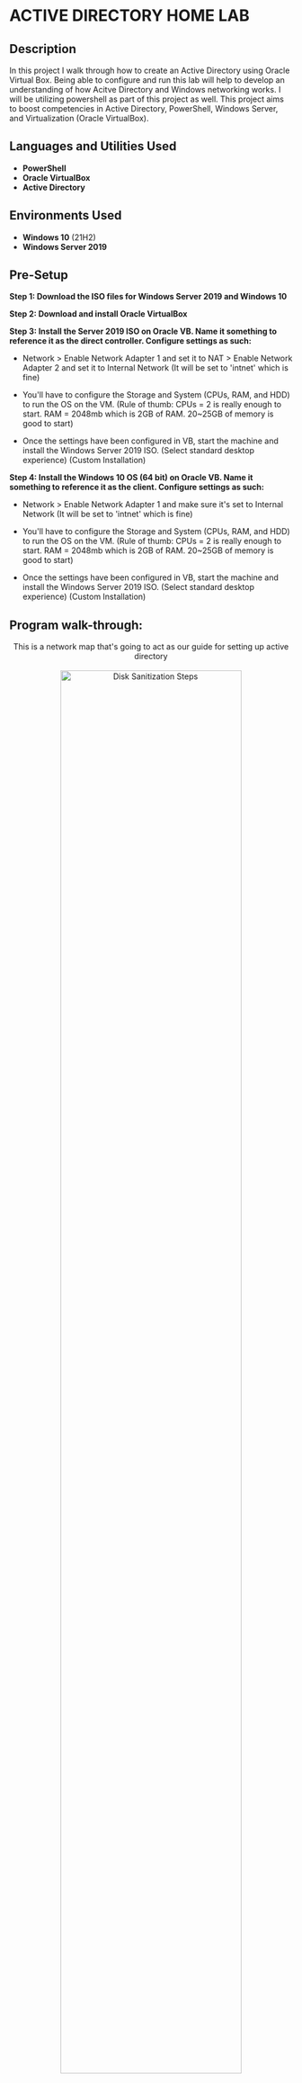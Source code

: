 <h1>ACTIVE DIRECTORY HOME LAB</h1>



<h2>Description</h2>
In this project I walk through how to create an Active Directory using Oracle Virtual Box. Being able to configure and run this lab will help to develop an understanding of how Acitve Directory and Windows networking works. I will be utilizing powershell as part of this project as well. This project aims to boost competencies in Active Directory, PowerShell, Windows Server, and Virtualization (Oracle VirtualBox).
<br />

<h2>Languages and Utilities Used</h2>

- <b>PowerShell</b> 
- <b>Oracle VirtualBox</b>
- <b>Active Directory</b>

<h2>Environments Used </h2>

- <b>Windows 10</b> (21H2)
- <b>Windows Server 2019</b>

<h2>Pre-Setup</h2>

<b>Step 1: Download the ISO files for Windows Server 2019 and Windows 10</b>

<b>Step 2: Download and install Oracle VirtualBox</b>

<b>Step 3: Install the Server 2019 ISO on Oracle VB. Name it something to reference it as the direct controller. Configure settings as such:</b>
 
 - Network > Enable Network Adapter 1 and set it to NAT > Enable Network Adapter 2 and set it to Internal Network (It will be set to 'intnet' which is fine)

 - You'll have to configure the Storage and System (CPUs, RAM, and HDD) to run the OS on the VM. (Rule of thumb: CPUs = 2 is really enough to start. RAM = 2048mb which is 2GB of RAM. 20~25GB of memory is good to start)

 - Once the settings have been configured in VB, start the machine and install the Windows Server 2019 ISO. (Select standard desktop experience) (Custom Installation)  
 
<b>Step 4: Install the Windows 10 OS (64 bit) on Oracle VB. Name it something to reference it as the client. Configure settings as such:</b>
  
 - Network > Enable Network Adapter 1 and make sure it's set to Internal Network (It will be set to 'intnet' which is fine)
  
 - You'll have to configure the Storage and System (CPUs, RAM, and HDD) to run the OS on the VM. (Rule of thumb: CPUs = 2 is really enough to start. RAM = 2048mb which is 2GB of RAM. 20~25GB of memory is good to start)

 - Once the settings have been configured in VB, start the machine and install the Windows Server 2019 ISO. (Select standard desktop experience) (Custom Installation)


<h2>Program walk-through:</h2>

<p align="center">
This is a network map that's going to act as our guide for setting up active directory <br/>
 <br />
<img src="https://i.imgur.com/POBDPEt.png" height="80%" width="80%" alt="Disk Sanitization Steps"/>
<br />
<br />
<b>IN SERVER 2019</b>  <br/>
 <br />
 <b>STEP 1:</b> ESTABLISH THE IP ADDRESS FOR THE INTERNAL NETWORK (The NAT network will be utilizing our connection for internet access so it already has an IP)

  - Setup IP address for the INTERNAL network. The The network adapter from NAT is pulling internet from our home address so that will have the typical IP of our home. The IP of the INTERNAL adapter is not connected and so the 
	 DHCP is automatically giving it an IP. (Home is usually a 10.0.?.? for example). Select the network tab in bottom right corner and go to ethernet. Select change adapter
	 options > rename the Connected network as _INTERNET_ (or something to indicate there's a connection), and the Internal Non-Connected network X_Internal_X (or something to indicate there's no connection on that network).

 - Go back to the network icon in the bottom right corner > change adapter options > select the INTERNAL network > Right click and select properties > Select IPV4 and select 'use the
	 following IP address to change > set IP to what we mapped out on our network map 172.16.0.1 and same for subnet mask, 255.255.255.0 ( Default gateway will assign itself as the domain controller itself will serve as 
	 the default gateway, and when we install active directory the DNS server will assign itself. So for the preferred DNS you can enter its own IP address or the loopback addres which
	 is 127.0.0.1)
<br />

<img src="https://i.imgur.com/0iFQtaT.png" height="80%" width="80%" alt="Disk Sanitization Steps"/>
<br />
<br />
<b>Step 2:</b> RENAME THE PC 
<br/>

 - Right click start menu > System > Rename this PC. I renamed it Domain Controller as this is the server that will give/restrict internet access to the client.
<br />

<b>Step 3:</b> INSTALL ACTIVE DIRECTORY DOMAIN SERVICES (AD DS) AND CREATE A DOMAIN

 - In the Server Manager Window select Add roles and features > Next: Installation Type > Next: Server Selection (Should only be 1 listed that we set up) > Server Roles: Select Active Directory Domain Services > 
	 Next: Features> Next: AD DS >Confirmation: Install. Select the icon at the top for notifications, under Post-deployment Configuration select 'Promote This server to a domain controller 

 - Promoting the server to a domain controller will create the actual domain.  In the Deployment configuration select Add new forest and assign Root Domain Name (Can be anything really/I used mydomain.com for simplicity
	 and walkthrough purposes) select Next > Create Password, Next > Next through everything until you get to 'Install.' The system will restart once it's complete and you should now see a MYDOMAIN/Administrator title on the login
	screen. 
<br />
<img src="https://i.imgur.com/yNZZx1X.png" height="80%" width="80%" alt="Disk Sanitization Steps"/>
<br />
<br />
<b>Step 4:</b> BUILD OUR OWN DEDICATED ADMIN ACCOUNT

  - Start > Administrative Tools > Active Directory Users and Computers. Select the newly created mydomain.com on the left hand side. Right click and create new organization unit to put admin account in (_ADMINS). Right Click 
	 the new _ADMINS folder and create a new user. For naming conventions, typically you want to refer to what your company's policy is on how they want naming conventions to work. For example, some companies will typically
	 say j.doe@company.com, or jane.doe@company.com, or jdoe@company.com. IN this case I'll use a (to indicate admin user) and first initial last name to indicate myself as the admin user for this domain (a-nwalker@mydomain.com).
	 Because this is a LAB environment, I'm setting the password to never expire. Typically you DO not want to have this set up, you'll need to refer to your company's security policy on password usage, but in MOST corporate
	 organizations you'll want to have a security feature. *It's ALWAYS best practice to change your password often and to use passphrases as opposed to words*

   - Now that we've created the user, we need to officially make it an admin user. Right click the new user name created > properties > member of > Add > Type: Domain Admins in the box and select 'check name' > apply > and it
	 should bring you back to the screen with the user name showing now as an admin user.

   - Let's Test It! Log out of the domain controller. Select other user. Input the admins username and password that we just created to log in! 
<br />
<img src="https://i.imgur.com/G3FtvRD.png" height="80%" width="80%" alt="Disk Sanitization Steps"/>
<br />
<br />
<b>Step 5:</b> INSTALL RAS/NAT (Remote Access Server/Network Address Translation)  *Purpose is that when we create the Windows 10 Client, it'll allow it to be on a private virtual network and we can access the internet THROUGH the
	Domain Controller*

   - Server Manager > Add Roles and Features > Next until you get to server roles and then select Remote Access > Next until you get to role services and select 'Routing' (DirectAccess and VPN (RAS) will auto select) > Next 
	 everything until you get to 'install.'

   - Once it's finished installing, close the window. Then head up to the server manager dashboard and select Tools > Routing and Remote Access > Right click the 'DOMAIN CONTROLLER(local)' Indicated with a red arrow > Configure
	 Enable Routing and Remote Access > Setup wizard appears: next > Configuration - we want NAT to allow internal clients to connect to the itnernet using one public IP address > NAT Internet Connection, you want to select the use
	 this public interface to connnect to the internt. Here you will see where we renamed our network types at the beginng. This is so we can see which one had the internet connection and then select that option here to move forward.

   - Once we finish, the 'DOMAINCONTROLLER(local)' should now be indicated by a GREEN arrow meaning we've successfully configured it.
<br />
<br />
<img src="https://i.imgur.com/JL945Ga.png" height="80%" width="80%" alt="Disk Sanitization Steps"/>
<br />
<br />
Sanitization complete:  <br/>
<img src="https://i.imgur.com/K71yaM2.png" height="80%" width="80%" alt="Disk Sanitization Steps"/>
<br />
<br />
Observe the wiped disk:  <br/>
<img src="https://i.imgur.com/AeZkvFQ.png" height="80%" width="80%" alt="Disk Sanitization Steps"/>
</p>

<!--
 ```diff
- text in red
+ text in green
! text in orange
# text in gray
@@ text in purple (and bold)@@
```
--!>
